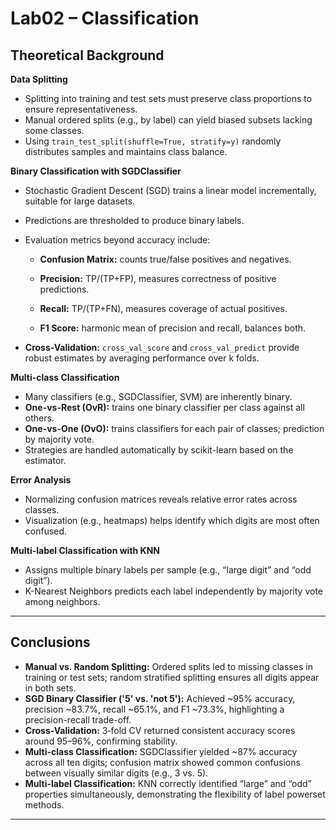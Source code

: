 # Lab02 – Classification

## Theoretical Background

**Data Splitting**

* Splitting into training and test sets must preserve class proportions to ensure representativeness.
* Manual ordered splits (e.g., by label) can yield biased subsets lacking some classes.
* Using `train_test_split(shuffle=True, stratify=y)` randomly distributes samples and maintains class balance.

**Binary Classification with SGDClassifier**

* Stochastic Gradient Descent (SGD) trains a linear model incrementally, suitable for large datasets.
* Predictions are thresholded to produce binary labels.
* Evaluation metrics beyond accuracy include:

  * **Confusion Matrix:** counts true/false positives and negatives.

  * **Precision:** TP/(TP+FP), measures correctness of positive predictions.

  * **Recall:** TP/(TP+FN), measures coverage of actual positives.

  * **F1 Score:** harmonic mean of precision and recall, balances both.
* **Cross-Validation:** `cross_val_score` and `cross_val_predict` provide robust estimates by averaging performance over k folds.

**Multi-class Classification**

* Many classifiers (e.g., SGDClassifier, SVM) are inherently binary.
* **One-vs-Rest (OvR):** trains one binary classifier per class against all others.
* **One-vs-One (OvO):** trains classifiers for each pair of classes; prediction by majority vote.
* Strategies are handled automatically by scikit-learn based on the estimator.

**Error Analysis**

* Normalizing confusion matrices reveals relative error rates across classes.
* Visualization (e.g., heatmaps) helps identify which digits are most often confused.

**Multi-label Classification with KNN**

* Assigns multiple binary labels per sample (e.g., “large digit” and “odd digit”).
* K-Nearest Neighbors predicts each label independently by majority vote among neighbors.

---

## Conclusions

* **Manual vs. Random Splitting:** Ordered splits led to missing classes in training or test sets; random stratified splitting ensures all digits appear in both sets.
* **SGD Binary Classifier ('5' vs. 'not 5'):** Achieved \~95% accuracy, precision \~83.7%, recall \~65.1%, and F1 \~73.3%, highlighting a precision-recall trade-off.
* **Cross-Validation:** 3‑fold CV returned consistent accuracy scores around 95–96%, confirming stability.
* **Multi-class Classification:** SGDClassifier yielded \~87% accuracy across all ten digits; confusion matrix showed common confusions between visually similar digits (e.g., 3 vs. 5).
* **Multi-label Classification:** KNN correctly identified “large” and “odd” properties simultaneously, demonstrating the flexibility of label powerset methods.

---
